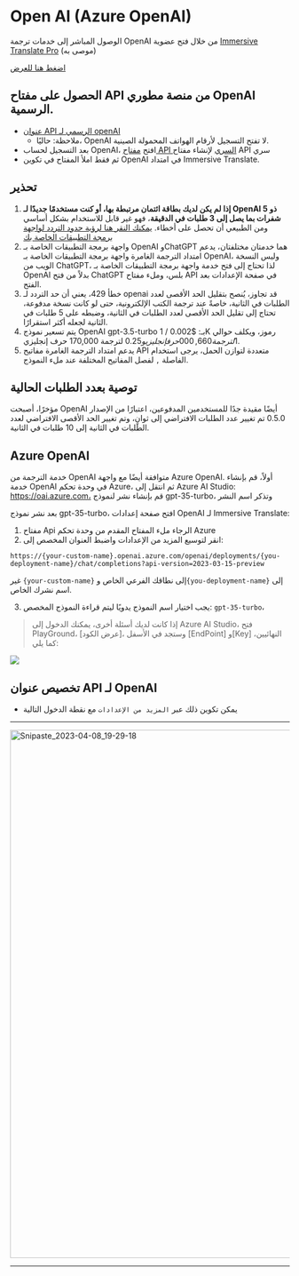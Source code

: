 # Open AI (Azure OpenAI)

الوصول المباشر إلى خدمات ترجمة OpenAI من خلال فتح عضوية [Immersive Translate Pro](https://immersivetranslate.com/en/pricing/) (موصى به)

[اضغط هنا للعرض](https://immersivetranslate.com/en/pricing/)

## الحصول على مفتاح API من منصة مطوري OpenAI الرسمية.

- [عنوان API الرسمي لـ openAI](https://openai.com/api/)
  - ملاحظة: حاليًا، OpenAI لا تفتح التسجيل لأرقام الهواتف المحمولة الصينية.
- بعد التسجيل لحساب OpenAI، افتح [مفتاح API السري](https://platform.openai.com/account/api-keys) لإنشاء مفتاح API سري
- ثم فقط املأ المفتاح في تكوين OpenAI في امتداد Immersive Translate.


## تحذير

1. **إذا لم يكن لديك بطاقة ائتمان مرتبطة بها، أو كنت مستخدمًا جديدًا لـ OpenAI ذو 5 شفرات بما يصل إلى 3 طلبات في الدقيقة**، فهو غير قابل للاستخدام بشكل أساسي ومن الطبيعي أن تحصل على أخطاء. [يمكنك النقر هنا لرؤية حدود التردد لواجهة برمجة التطبيقات الخاصة بك](https://platform.openai.com/account/rate-limits)
2. واجهة برمجة التطبيقات الخاصة بـ OpenAI وChatGPT هما خدمتان مختلفتان، يدعم امتداد الترجمة الغامرة واجهة برمجة التطبيقات الخاصة بـ OpenAI، وليس النسخة الويب من ChatGPT، لذا تحتاج إلى فتح خدمة واجهة برمجة التطبيقات الخاصة بـ OpenAI بدلاً من فتح ChatGPT بلس، وملء مفتاح API في صفحة الإعدادات بعد الفتح.
3. خطأ 429، يعني أن حد التردد لـ openai قد تجاوز، يُنصح بتقليل الحد الأقصى لعدد الطلبات في الثانية، خاصةً عند ترجمة الكتب الإلكترونية، حتى لو كانت نسخة مدفوعة، تحتاج إلى تقليل الحد الأقصى لعدد الطلبات في الثانية، وضبطه على 5 طلبات في الثانية لجعله أكثر استقرارًا.
4. يتم تسعير نموذج OpenAI gpt-3.5-turbo بـ: $0.002 / 1K رموز، ويكلف حوالي $1 لترجمة 660,000 حرف إنجليزي و$0.25 لترجمة 170,000 حرف إنجليزي.
5. يدعم امتداد الترجمة الغامرة مفاتيح API متعددة لتوازن الحمل، يرجى استخدام الفاصلة `,` لفصل المفاتيح المختلفة عند ملء النموذج.

## توصية بعدد الطلبات الحالية

مؤخرًا، أصبحت OpenAI أيضًا مقيدة جدًا للمستخدمين المدفوعين، اعتبارًا من الإصدار 0.5.0 تم تغيير عدد الطلبات الافتراضي إلى ثوانٍ، وتم تغيير الحد الأقصى الافتراضي لعدد الطلبات في الثانية إلى 10 طلبات في الثانية.

## Azure OpenAI

خدمة الترجمة من OpenAI متوافقة أيضًا مع واجهة Azure OpenAI. أولاً، قم بإنشاء خدمة OpenAI في وحدة تحكم Azure، ثم انتقل إلى Azure AI Studio: https://oai.azure.com، قم بإنشاء نشر لنموذج gpt-35-turbo، وتذكر اسم النشر

بعد نشر نموذج gpt-35-turbo، افتح صفحة إعدادات OpenAI لـ Immersive Translate:

1. مفتاح Api الرجاء ملء المفتاح المقدم من وحدة تحكم Azure
2. انقر لتوسيع المزيد من الإعدادات واضبط العنوان المخصص إلى:

`https://{your-custom-name}.openai.azure.com/openai/deployments/{you-deployment-name}/chat/completions?api-version=2023-03-15-preview`

غير `{your-custom-name}` إلى نطاقك الفرعي الخاص و`{you-deployment-name}` إلى اسم نشرك الخاص.

3. يجب اختيار اسم النموذج يدويًا ليتم قراءة النموذج المخصص: `gpt-35-turbo`،

> إذا كانت لديك أسئلة أخرى، يمكنك الدخول إلى Azure AI Studio، فتح PlayGround، [عرض الكود]، وستجد في الأسفل [EndPoint] و[Key] النهائيين، كما يلي:

![](https://s.immersivetranslate.com/static/official-static/assets/docs/doc-assets/azure-openai-key.jpg)

## تخصيص عنوان API لـ OpenAI

- يمكن تكوين ذلك عبر `المزيد من الإعدادات` مع نقطة الدخول التالية

***

<img width="951" alt="Snipaste_2023-04-08_19-29-18" src="https://user-images.githubusercontent.com/5794691/230718739-ff661ce3-04af-4391-8efc-9a5a1c8374b0.png"/>

***